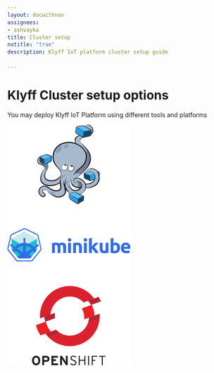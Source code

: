 ```yaml
---
layout: docwithnav
assignees:
- ashvayka
title: Cluster setup
notitle: "true"
description: Klyff IoT platform cluster setup guide

---
```


<div class="installation-options">
    <div class="install-options-header">
       <div class="install-options-hero">
          <div class="container">
            <div class="install-options-hero-content">
                <h1>Klyff Cluster setup options</h1>
                <div class="install-options-description">
                    <p>
                        You may deploy Klyff IoT Platform using different tools and platforms
                    </p>
                </div>
            </div>
            <div class="deployment-container one-line-deployment-container">
                <div class="deployment-div">
                    <div class="container">
                        <div class="deployment-section deployment-on-premise active" id="onPremise">
                           <div class="deployment-cards">
                                <div class="deployment-cards-container">
                                    <div class="deployment-card-block">
                                        <a href="/docs/user-guide/install/cluster/docker-compose-setup/">
                                            <span>
                                                <div class="deployment-logo">
                                                    <img width="" src="/images/install/cluster/docker-compose.svg" title="Docker Compose" alt="Docker Compose">
                                                 </div>
                                            </span>
                                        </a>
                                    </div>
                                    <div class="deployment-card-block">
                                        <a href="/docs/user-guide/install/cluster/minikube-cluster-setup/">
                                            <span>
                                                <div class="deployment-logo">
                                                    <img width="" src="/images/install/cluster/minikube.svg" title="Minikube" alt="Minikube">
                                                 </div>
                                            </span>
                                        </a>
                                    </div>
                                    <div class="deployment-card-block">
                                        <a href="/docs/user-guide/install/cluster/openshift-cluster-setup/">
                                            <span>
                                                <div class="deployment-logo">
                                                    <img width="" src="/images/install/cluster/openshift.svg" title="Openshift" alt="Openshift">
                                                 </div>
                                            </span>
                                        </a>
                                    </div>
                               </div>
                            </div>
                        </div>
                    </div>
                </div>
            </div>
          </div>
       </div>
    </div>
</div>
